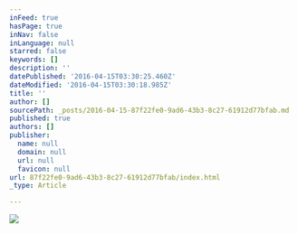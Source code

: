 ```yaml
---
inFeed: true
hasPage: true
inNav: false
inLanguage: null
starred: false
keywords: []
description: ''
datePublished: '2016-04-15T03:30:25.460Z'
dateModified: '2016-04-15T03:30:18.985Z'
title: ''
author: []
sourcePath: _posts/2016-04-15-87f22fe0-9ad6-43b3-8c27-61912d77bfab.md
published: true
authors: []
publisher:
  name: null
  domain: null
  url: null
  favicon: null
url: 87f22fe0-9ad6-43b3-8c27-61912d77bfab/index.html
_type: Article

---
```

![](https://the-grid-user-content.s3-us-west-2.amazonaws.com/2868dce0-37af-45d1-8d1a-9860eb5aaec1.jpg)